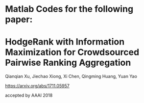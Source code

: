 # Matlab Codes for the following paper:
# HodgeRank with Information Maximization for Crowdsourced Pairwise Ranking Aggregation
Qianqian Xu, Jiechao Xiong, Xi Chen, Qingming Huang, Yuan Yao

https://arxiv.org/abs/1711.05957

accepted by AAAI 2018
